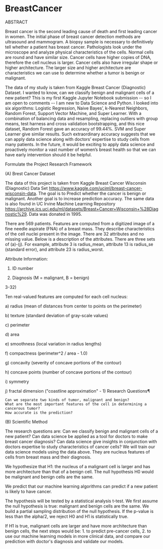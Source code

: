 # BreastCancer

ABSTRACT

Breast cancer is the second leading cause of death and first leading cancer in women.  The initial phase of breast cancer detection methods are ultrasound and mammogram.  A biopsy sample is necessary to definitively tell whether a patient has breast cancer.  Pathologists look under the microscope and analyze physical characteristics of the cells.  Normal cells are round and have similar size.  Cancer cells have higher copies of DNA, therefore the cell nucleus is larger.  Cancer cells also have irregular shape or higher architecture.  The larger size and higher architecture are characteristics we can use to determine whether a tumor is benign or malignant.  

The data of my study is taken from Kaggle Breast Cancer (Diagnostic) Dataset.  I wanted to know, can we classify benign and malignant cells of a new patient?  This is my first Kaggle Jupyter Notebook submission -- so I am open to comments -- I am new to Data Science and Python.  I looked into six algorithms: Logistic Regression, Naive Bayes’, k-Nearest Neighbors, Random Forest, Support Vector Machine, and Super Learner.  With a combination of balancing data and resampling, replacing outliers with group means, test harness and cross validation bootstrapping, and this nice dataset, Random Forest gave an accuracy of 99.44%.  SVM and Super Learner give similar results.  Such extraordinary accuracy suggests that we can apply data science along with doctors’ expertise to study cells from many patients.  In the future, it would be exciting to apply data science and proactively monitor a vast number of women’s breast health so that we can have early intervention should it be helpful. 



Formulate the Project Research Framework

(A) Brest Cancer Dataset

The data of this project is taken from Kaggle Breast Cancer Wisconsin (Diagnostic) Data Set https://www.kaggle.com/uciml/breast-cancer-wisconsin-data. The goal is to Predict whether the cancer is benign or malignant. Another goal is to increase prediction accuracy. The same data is also found in UC Irvine Machine Learning Repository https://archive.ics.uci.edu/ml/datasets/Breast+Cancer+Wisconsin+%28Diagnostic%29. Data was donated in 1995.

There are 569 patients. Features are computed from a digitized image of a fine needle aspirate (FNA) of a breast mass. They describe characteristics of the cell nuclei present in the image. There are 32 attributes and no missing value. Below is a description of the attributes. There are three sets of (a)-(j). For example, attribute 3 is radius_mean, attribute 13 is radius_se (standard error), and attribute 23 is radius_worst.

Attribute Information:

1) ID number

2) Diagnosis (M = malignant, B = benign)

3-32)

Ten real-valued features are computed for each cell nucleus:

a) radius (mean of distances from center to points on the perimeter)

b) texture (standard deviation of gray-scale values)

c) perimeter

d) area

e) smoothness (local variation in radius lengths)

f) compactness (perimeter^2 / area - 1.0)

g) concavity (severity of concave portions of the contour)

h) concave points (number of concave portions of the contour)

i) symmetry

j) fractal dimension ("coastline approximation" - 1)
Research Questions¶

    Can we separate two kinds of tumor, malignant and benign?
    What are the most important features of the cell in determining a cancerous tumor?
    How accurate is the prediction?

(B) Scientific Method

The research questions are: Can we classify benign and malignant cells of a new patient? Can data science be applied as a tool for doctors to make breast cancer diagnosis? Can data science give insights in conjunction with doctors expertise to study characteristics of cancer cells? We will train our data science models using the data above. They are nucleus features of cells from breast mass and their diagnosis.

We hypothesize that H1: the nucleus of a malignant cell is larger and has more architecture than that of a benign cell. The null hypothesis H0 would be malignant and benign cells are the same.

We predict that our machine learning algorithms can predict if a new patient is likely to have cancer.

The hypothesis will be tested by a statistical analysis t-test. We first assume the null hypothesis is true: malignant and benign cells are the same. We build a partial sampling distribution of the null hypothesis. If the p-value is less than the alpha/2, we reject H0 and H1 is statistically true.

If H1 is true, malignant cells are larger and have more architecture than benign cells, the next steps would be: 1. to predict pre-cancer cells, 2. to use our machine learning models in more clinical data, and compare our prediction with doctor's diagnosis and validate our models.
